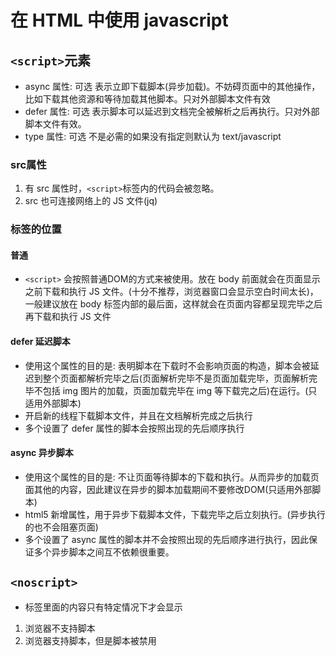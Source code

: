 <!--
 * @Author: x09898 coder_xujie@163.com
 * @Date: 2022-05-09 20:54:22
 * @LastEditors: x09898 coder_xujie@163.com
 * @FilePath: \HTML-CSS-Javascript-\JAVAScript+ES6\JavaScript\浏览器渲染页面的过程.md\script的使用.md
 * @Description: script 标签的使用以及两个修饰符
-->
# 在 HTML 中使用 javascript

## ```<script>```元素

* async 属性: 可选 表示立即下载脚本(异步加载)。不妨碍页面中的其他操作，比如下载其他资源和等待加载其他脚本。只对外部脚本文件有效
* defer 属性: 可选 表示脚本可以延迟到文档完全被解析之后再执行。只对外部脚本文件有效。
* type  属性: 可选 不是必需的如果没有指定则默认为  text/javascript

### src属性

1. 有 src 属性时，```<script>```标签内的代码会被忽略。
2. src 也可连接网络上的 JS 文件(jq)

### 标签的位置

#### 普通

* ```<script>``` 会按照普通DOM的方式来被使用。放在 body 前面就会在页面显示之前下载和执行 JS 文件。(十分不推荐，浏览器窗口会显示空白时间太长)，一般建议放在 body 标签内部的最后面，这样就会在页面内容都呈现完毕之后再下载和执行 JS 文件

#### defer 延迟脚本

* 使用这个属性的目的是: 表明脚本在下载时不会影响页面的构造，脚本会被延迟到整个页面都解析完毕之后(页面解析完毕不是页面加载完毕，页面解析完毕不包括 img 图片的加载，页面加载完毕在 img 等下载完之后)在运行。(只适用外部脚本)
* 开启新的线程下载脚本文件，并且在文档解析完成之后执行
* 多个设置了 defer 属性的脚本会按照出现的先后顺序执行

#### async 异步脚本

* 使用这个属性的目的是: 不让页面等待脚本的下载和执行。从而异步的加载页面其他的内容，因此建议在异步的脚本加载期间不要修改DOM(只适用外部脚本)
* html5 新增属性，用于异步下载脚本文件，下载完毕之后立刻执行。(异步执行的也不会阻塞页面)
* 多个设置了 async 属性的脚本并不会按照出现的先后顺序进行执行，因此保证多个异步脚本之间互不依赖很重要。

## ```<noscript>```

* 标签里面的内容只有特定情况下才会显示

1. 浏览器不支持脚本
2. 浏览器支持脚本，但是脚本被禁用

